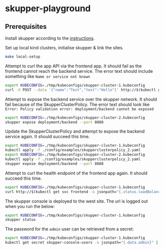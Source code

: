 # skupper-playground

## Prerequisites

Install skupper according to the [instructions](https://skupper.io/install/index.html).

Set up local kind clusters, initialise skupper & link the sites.

```bash
make local-setup
```

Attempt to curl the app API via the frontend app.
It should fail as the frontend cannot reach the backend service.
The error text should include something like `Name or service not known`

```bash
export KUBECONFIG=./tmp/kubeconfigs/skupper-cluster-1.kubeconfig
curl -X POST --data '{"name":"Test","text":"Hello"}' http://$(kubectl get svc frontend -o jsonpath="{.status.loadBalancer.ingress[0].ip}"):8080/api/hello
```

Attempt to expose the backend service over the skupper network.
It should fail because of the SkupperClusterPolicy.
The error text should look like `Error: Policy validation error: deployment/backend cannot be exposed`

```bash
export KUBECONFIG=./tmp/kubeconfigs/skupper-cluster-2.kubeconfig
skupper expose deployment/backend --port 8080
```

Update the SkupperClusterPolicy and attempt to expose the backend service again.
It should succeed this time.

```bash
export KUBECONFIG=./tmp/kubeconfigs/skupper-cluster-1.kubeconfig
kubectl apply -f ./config/examples/skupperclusterpolicy_2.yaml
export KUBECONFIG=./tmp/kubeconfigs/skupper-cluster-2.kubeconfig
kubectl apply -f ./config/examples/skupperclusterpolicy_2.yaml
skupper expose deployment/backend --port 8080
```

Attempt to curl the health endpoint of the frontend app again.
It should succeed this time.

```bash
export KUBECONFIG=./tmp/kubeconfigs/skupper-cluster-1.kubeconfig
curl http://$(kubectl get svc frontend -o jsonpath="{.status.loadBalancer.ingress[0].ip}"):8080/api/health
```

The skupper console is deployed to the west site.
The url is logged out when you run the below:

```bash
export KUBECONFIG=./tmp/kubeconfigs/skupper-cluster-1.kubeconfig
skupper status
```

The password for the `admin` user can be retrieved from a secret:

```bash
export KUBECONFIG=./tmp/kubeconfigs/skupper-cluster-1.kubeconfig
kubectl get secret skupper-console-users -o jsonpath="{.data.admin}" | base64 --decode
```
